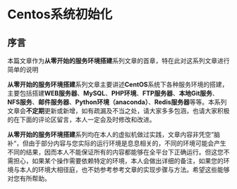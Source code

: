 # Centos系统初始化

## 序言

​	本篇文章作为**从零开始的服务环境搭建**系列文章的首章，特在此对这系列文章进行简单的说明

​	**从零开始的服务环境搭建**系列文章主要讲述**CentOS**系统下各种服务环境的搭建，主要包括搭建**WEB服务器**、**MySQL**、**PHP环境**、**FTP服务器**、**本地Git服务**、**NFS服务**、**邮件服务器**、**Python环境（anaconda）**、**Redis服务器**等等。本系列文章会**不定期**更新或新增，如有疏漏及不当之处，请大家多多包涵，也请大家积极的在下面的评论区留言，本人一定会及时修改和改进。

​	**从零开始的服务环境搭建**系列均在本人的虚拟机做过实践，文章内容非凭空”脑补“，但由于部分内容与您实际的运行环境是息息相关的，不同的环境可能会产生不同的结果，因而本人不能保证所有的内容都能够在全平台下正确运行。但这您不需担心，如果某个操作需要依赖特定的环境，本人会做出详细的备注，如果您的环境与本人的环境大相径庭，也不妨参考参考文章的实现步骤与方法。希望这些能够对您有所帮助。

​	